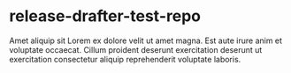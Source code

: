 # release-drafter-test-repo

Amet aliquip sit Lorem ex dolore velit ut amet magna. Est aute irure anim et voluptate occaecat. Cillum proident deserunt exercitation deserunt ut exercitation consectetur aliquip reprehenderit voluptate laboris.
